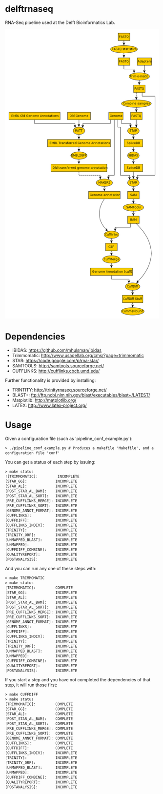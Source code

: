 delftrnaseq
===========

RNA-Seq pipeline used at the Delft Bioinformatics Lab.

![An outline of what the pipeline can (or will) be able to produce](/delftrnaseq.png)

Dependencies
=============

  * IBIDAS: https://github.com/mhulsman/ibidas
  * Trimmomatic: http://www.usadellab.org/cms/?page=trimmomatic
  * STAR: https://code.google.com/p/rna-star/
  * SAMTOOLS: http://samtools.sourceforge.net/
  * CUFFLINKS: http://cufflinks.cbcb.umd.edu/

Further functionality is provided by installing:
  * TRINTITY: http://trinityrnaseq.sourceforge.net/
  * BLAST+: ftp://ftp.ncbi.nlm.nih.gov/blast/executables/blast+/LATEST/
  * Matplotlib: http://matplotlib.org/
  * LATEX: http://www.latex-project.org/

Usage
=========

Given a configuration file (such as 'pipeline_conf_example.py'):

```shell
> ./pipeline_conf_example.py # Produces a makefile 'Makefile', and a configuration file 'conf'
```
You can get a status of each step by issuing:
```shell
> make status
![TRIMMOMATIC]:         INCOMPLETE
[STAR_GG]:             INCOMPLETE
[STAR_AL]:             INCOMPLETE
[POST_STAR_AL_BAM]:    INCOMPLETE
[POST_STAR_AL_SORT]:   INCOMPLETE
[PRE_CUFFLINKS_MERGE]: INCOMPLETE
[PRE_CUFFLINKS_SORT]:  INCOMPLETE
[GENOME_ANNOT_FORMAT]: INCOMPLETE
[CUFFLINKS]:           INCOMPLETE
[CUFFDIFF]:            INCOMPLETE
[CUFFLINKS_INDIV]:     INCOMPLETE
[TRINITY]:             INCOMPLETE
[TRINITY_ORF]:         INCOMPLETE
[UNMAPPED_BLAST]:      INCOMPLETE
[UNMAPPED]:            INCOMPLETE
[CUFFDIFF_COMBINE]:    INCOMPLETE
[QUALITYREPORT]:       INCOMPLETE
[POSTANALYSIS]:        INCOMPLETE
```
And you can run any one of these steps with:
```shel
> make TRIMMOMATIC
> make status
[TRIMMOMATIC]:         COMPLETE
[STAR_GG]:             INCOMPLETE
[STAR_AL]:             INCOMPLETE
[POST_STAR_AL_BAM]:    INCOMPLETE
[POST_STAR_AL_SORT]:   INCOMPLETE
[PRE_CUFFLINKS_MERGE]: INCOMPLETE
[PRE_CUFFLINKS_SORT]:  INCOMPLETE
[GENOME_ANNOT_FORMAT]: INCOMPLETE
[CUFFLINKS]:           INCOMPLETE
[CUFFDIFF]:            INCOMPLETE
[CUFFLINKS_INDIV]:     INCOMPLETE
[TRINITY]:             INCOMPLETE
[TRINITY_ORF]:         INCOMPLETE
[UNMAPPED_BLAST]:      INCOMPLETE
[UNMAPPED]:            INCOMPLETE
[CUFFDIFF_COMBINE]:    INCOMPLETE
[QUALITYREPORT]:       INCOMPLETE
[POSTANALYSIS]:        INCOMPLETE
```

If you start a step and you have not completed the dependencies of that step, it will run those first:
```shell
> make CUFFDIFF
> make status
[TRIMMOMATIC]:         COMPLETE
[STAR_GG]:             COMPLETE
[STAR_AL]:             COMPLETE
[POST_STAR_AL_BAM]:    COMPLETE
[POST_STAR_AL_SORT]:   COMPLETE
[PRE_CUFFLINKS_MERGE]: COMPLETE
[PRE_CUFFLINKS_SORT]:  COMPLETE
[GENOME_ANNOT_FORMAT]: COMPLETE
[CUFFLINKS]:           COMPLETE
[CUFFDIFF]:            COMPLETE
[CUFFLINKS_INDIV]:     INCOMPLETE
[TRINITY]:             INCOMPLETE
[TRINITY_ORF]:         INCOMPLETE
[UNMAPPED_BLAST]:      INCOMPLETE
[UNMAPPED]:            INCOMPLETE
[CUFFDIFF_COMBINE]:    INCOMPLETE
[QUALITYREPORT]:       INCOMPLETE
[POSTANALYSIS]:        INCOMPLETE
```
